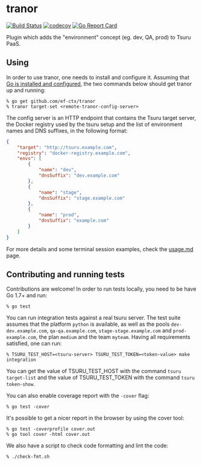 # tranor

[![Build Status](https://travis-ci.org/ef-ctx/tranor.svg?branch=master)](https://travis-ci.org/ef-ctx/tranor)
[![codecov](https://codecov.io/gh/ef-ctx/tranor/branch/master/graph/badge.svg)](https://codecov.io/gh/ef-ctx/tranor)
[![Go Report Card](https://goreportcard.com/badge/github.com/ef-ctx/tranor)](https://goreportcard.com/report/github.com/ef-ctx/tranor)

Plugin which adds the "environment" concept (eg. dev, QA, prod) to Tsuru PaaS.

## Using

In order to use tranor, one needs to install and configure it. Assuming that
[Go is installed and configured](https://golang.org/doc/install), the two
commands below should get tranor up and running:

```
% go get github.com/ef-ctx/tranor
% tranor target-set <remote-tranor-config-server>
```

The config server is an HTTP endpoint that contains the Tsuru target server,
the Docker registry used by the tsuru setup and the list of environment names
and DNS suffixes, in the following format:


```json
{
	"target": "http://tsuru.example.com",
	"registry": "docker-registry.example.com",
	"envs": [
		{
			"name": "dev",
			"dnsSuffix": "dev.example.com"
		},
		{
			"name": "stage",
			"dnsSuffix": "stage.example.com"
		},
		{
			"name": "prod",
			"dnsSuffix": "example.com"
		}
	]
}
```

For more details and some terminal session examples, check the
[usage.md](https://github.com/ef-ctx/tranor/blob/master/usage.md) page.

## Contributing and running tests

Contributions are welcome! In order to run tests locally, you need to be have
Go 1.7+ and run:

```
% go test
```

You can run integration tests against a real tsuru server. The test suite
assumes that the platform ``python`` is available, as well as the pools
``dev-dev.example.com``, ``qa-qa.example.com``, ``stage-stage.example.com`` and
``prod-example.com``, the plan ``medium`` and the team ``myteam``. Having all
requirements satisfied, one can run:

```
% TSURU_TEST_HOST=<tsuru-server> TSURU_TEST_TOKEN=<token-value> make integration
```

You can get the value of TSURU_TEST_HOST with the command ``tsuru target-list``
and the value of TSURU_TEST_TOKEN with the command ``tsuru token-show``.

You can also enable coverage report with the `-cover` flag:

```
% go test -cover
```

It's possible to get a nicer report in the browser by using the cover tool:

```
% go test -coverprofile cover.out
% go tool cover -html cover.out
```

We also have a script to check code formatting and lint the code:

```
% ./check-fmt.sh
```

